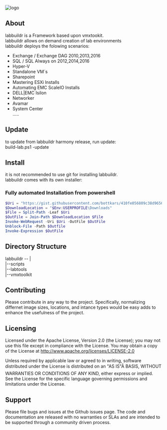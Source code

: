 
![logo](https://cloud.githubusercontent.com/assets/8255007/17669992/3d3a18ba-6310-11e6-829a-2d8fc7995712.jpg)  


## About
labbuildr is a Framework based upon vmxtookit.  
labbuildr allows on demand creation of lab environments  
labbuildr deploys the folowing scenarios:  
  - Exchange / Exchange DAG 2010,2013,2016  
  - SQL / SQL Always on 2012,2014,2016  
  - Hyper-V  
  - Standalone VM´s  
  - Sharepoint  
  - Mastering ESXi Installs  
  - Automating EMC ScaleIO Installs  
  - DELL|EMC Isilon  
  - Networker  
  - Avamar  
  - System Center    
  .....
 


## Update    
to update from labbuildr harmony release, run update:   
build-lab.ps1 -update  
   

## Install    

it is not recommended to use git for installing labbuildr.  
labbuildr comes with its own installer:

### Fully automated Installation from powershell
````Powershell
$Uri = "https://gist.githubusercontent.com/bottkars/410fe056809c38d96562/raw/install-labbuildr.ps1"
$DownloadLocation = "$Env:USERPROFILE\Downloads"
$File = Split-Path -Leaf $Uri
$OutFile = Join-Path $DownloadLocation $File
Invoke-WebRequest -Uri $Uri -OutFile $OutFile
Unblock-File -Path $Outfile
Invoke-Expression $OutFile
````


## Directory Structure   


labbuildr --  |    
              |--scripts    
              |--labtools    
              |--vmxtoolkit    
                




## Contributing   
Please contribute in any way to the project. Specifically, normalizing differnet image sizes, locations, and intance types would be easy adds to enhance the usefulness of the project.

## Licensing   
Licensed under the Apache License, Version 2.0 (the License); you may not use this file except in compliance with the License. You may obtain a copy of the License at http://www.apache.org/licenses/LICENSE-2.0

Unless required by applicable law or agreed to in writing, software distributed under the License is distributed on an "AS IS"Â BASIS, WITHOUT WARRANTIES OR CONDITIONS OF ANY KIND, either express or implied. See the License for the specific language governing permissions and limitations under the License.

## Support   
Please file bugs and issues at the Github issues page. The code and documentation are released with no warranties or SLAs and are intended to be supported through a community driven process.


